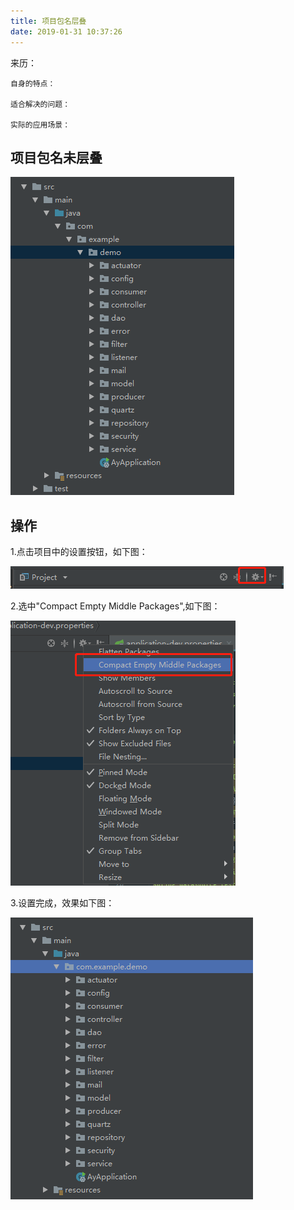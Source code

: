 ```yaml
---
title: 项目包名层叠
date: 2019-01-31 10:37:26
---
```


<div class="tip">
	来历：
				
	自身的特点：
		
	适合解决的问题：
		
	实际的应用场景：
		
</div>

## 项目包名未层叠 ##

![](idea-package-hidden/20190131103836.png)

## 操作 ##

1.点击项目中的设置按钮，如下图：

![](idea-package-hidden/20190131104242.png)

2.选中"Compact Empty Middle Packages",如下图：

![](idea-package-hidden/20190131104258.png)

3.设置完成，效果如下图：

![](idea-package-hidden/20190131104310.png)